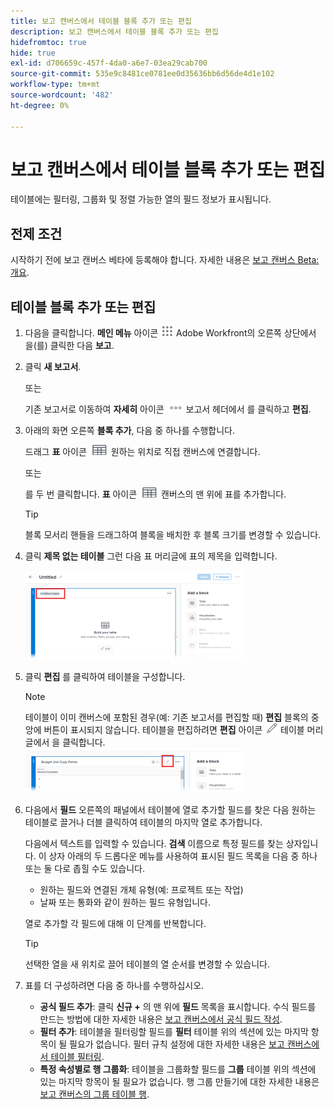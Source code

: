 ```yaml
---
title: 보고 캔버스에서 테이블 블록 추가 또는 편집
description: 보고 캔버스에서 테이블 블록 추가 또는 편집
hidefromtoc: true
hide: true
exl-id: d706659c-457f-4da0-a6e7-03ea29cab700
source-git-commit: 535e9c8481ce0781ee0d35636bb6d56de4d1e102
workflow-type: tm+mt
source-wordcount: '482'
ht-degree: 0%

---
```


# 보고 캔버스에서 테이블 블록 추가 또는 편집

테이블에는 필터링, 그룹화 및 정렬 가능한 열의 필드 정보가 표시됩니다.

## 전제 조건

시작하기 전에 보고 캔버스 베타에 등록해야 합니다. 자세한 내용은 [보고 캔버스 Beta: 개요](/help/quicksilver/product-announcements/betas/canvas-dashboards-beta/reporting-canvas-beta-overview.md).

## 테이블 블록 추가 또는 편집

1. 다음을 클릭합니다. **메인 메뉴** 아이콘 ![](assets/main-menu-icon.png) Adobe Workfront의 오른쪽 상단에서 을(를) 클릭한 다음 **보고**.
1. 클릭 **새 보고서**.

   또는

   기존 보고서로 이동하여 **자세히** 아이콘 ![](assets/more-icon-27x15.png) 보고서 헤더에서 를 클릭하고 **편집**.

1. 아래의 화면 오른쪽 **블록 추가**, 다음 중 하나를 수행합니다.

   드래그 **표** 아이콘 ![](assets/table-icon.png) 원하는 위치로 직접 캔버스에 연결합니다.

   또는

   를 두 번 클릭합니다. **표** 아이콘 ![](assets/table-icon.png) 캔버스의 맨 위에 표를 추가합니다.

   >[!TIP]
   >
   >블록 모서리 핸들을 드래그하여 블록을 배치한 후 블록 크기를 변경할 수 있습니다.

1. 클릭 **제목 없는 테이블** 그런 다음 표 머리글에 표의 제목을 입력합니다.

   ![](assets/table-name-350x142.png)

1. 클릭 **편집** 를 클릭하여 테이블을 구성합니다.

   >[!NOTE]
   >
   >테이블이 이미 캔버스에 포함된 경우(예: 기존 보고서를 편집할 때) **편집** 블록의 중앙에 버튼이 표시되지 않습니다. 테이블을 편집하려면 **편집** 아이콘 ![](assets/edit-icon.png) 테이블 머리글에서 을 클릭합니다.
   >![](assets/edit-icon-table-header-350x71.png)

1. 다음에서 **필드** 오른쪽의 패널에서 테이블에 열로 추가할 필드를 찾은 다음 원하는 테이블로 끌거나 더블 클릭하여 테이블의 마지막 열로 추가합니다.

   다음에서 텍스트를 입력할 수 있습니다. **검색** 이름으로 특정 필드를 찾는 상자입니다. 이 상자 아래의 두 드롭다운 메뉴를 사용하여 표시된 필드 목록을 다음 중 하나 또는 둘 다로 좁힐 수도 있습니다.

   * 원하는 필드와 연결된 개체 유형(예: 프로젝트 또는 작업)
   * 날짜 또는 통화와 같이 원하는 필드 유형입니다.

   열로 추가할 각 필드에 대해 이 단계를 반복합니다.

   >[!TIP]
   >
   >선택한 열을 새 위치로 끌어 테이블의 열 순서를 변경할 수 있습니다.

1. 표를 더 구성하려면 다음 중 하나를 수행하십시오.

   * **공식 필드 추가**: 클릭 **신규 +** 의 맨 위에 **필드** 목록을 표시합니다. 수식 필드를 만드는 방법에 대한 자세한 내용은 [보고 캔버스에서 공식 필드 작성](../../../reports-and-dashboards/reporting-canvas/table-blocks/create-formula-field.md).
   * **필터 추가**: 테이블을 필터링할 필드를 **필터** 테이블 위의 섹션에 있는 마지막 항목이 될 필요가 없습니다. 필터 규칙 설정에 대한 자세한 내용은 [보고 캔버스에서 테이블 필터링](../../../reports-and-dashboards/reporting-canvas/table-blocks/configure-filter-rules-for-table.md).
   * **특정 속성별로 행 그룹화**: 테이블을 그룹화할 필드를 **그룹** 테이블 위의 섹션에 있는 마지막 항목이 될 필요가 없습니다. 행 그룹 만들기에 대한 자세한 내용은 [보고 캔버스의 그룹 테이블 행](../../../reports-and-dashboards/reporting-canvas/table-blocks/group-rows-in-table.md).
